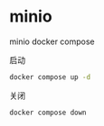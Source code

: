 # minio
minio docker compose

启动

``` bash
docker compose up -d
```

关闭

``` bash
docker compose down
```